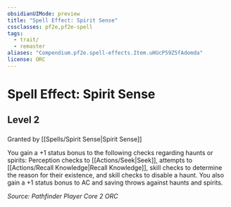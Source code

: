 ```yaml
---
obsidianUIMode: preview
title: "Spell Effect: Spirit Sense"
cssclasses: pf2e,pf2e-spell
tags:
  - trait/
  - remaster
aliases: "Compendium.pf2e.spell-effects.Item.uHUcP59Z5fAdomda"
license: ORC
---
```

# Spell Effect: Spirit Sense
## Level 2
### 






Granted by [[Spells/Spirit Sense|Spirit Sense]]

You gain a +1 status bonus to the following checks regarding haunts or spirits: Perception checks to [[Actions/Seek|Seek]], attempts to [[Actions/Recall Knowledge|Recall Knowledge]], skill checks to determine the reason for their existence, and skill checks to disable a haunt. You also gain a +1 status bonus to AC and saving throws against haunts and spirits.

*Source: Pathfinder Player Core 2*
*ORC*